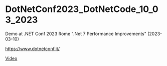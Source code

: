 # DotNetConf2023_DotNetCode_10_03_2023

Demo at .NET Conf 2023 Rome ".Net 7 Performance Improvements" (2023-03-10)

https://www.dotnetconf.it/

[Video](https://www.youtube.com/live/Mrk-TS2NCqs?feature=share&t=3119)

